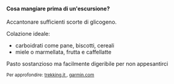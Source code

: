 #### Cosa mangiare prima di un'escursione?


Accantonare sufficienti scorte di glicogeno.

Colazione ideale:

- carboidrati come pane, biscotti, cereali
- miele o marmellata, frutta e caffellatte

Pasto sostanzioso ma facilmente digeribile per non appesantirci


<small>
Per approfondire:
<a href="https://www.trekking.it/i-nostri-consigli/alimentazione-trekking-cosa-mangiare/" target="_blank">
trekking.it
</a>,
<a href="https://www.garmin.com/it-IT/blog/trekking-cosa-mangiare-e-portare-con-se/" target="_blank">
garmin.com
</a>
</small>
